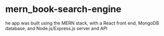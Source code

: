 # mern_book-search-engine
he app was built using the MERN stack, with a React front end, MongoDB database, and Node.js/Express.js server and API
